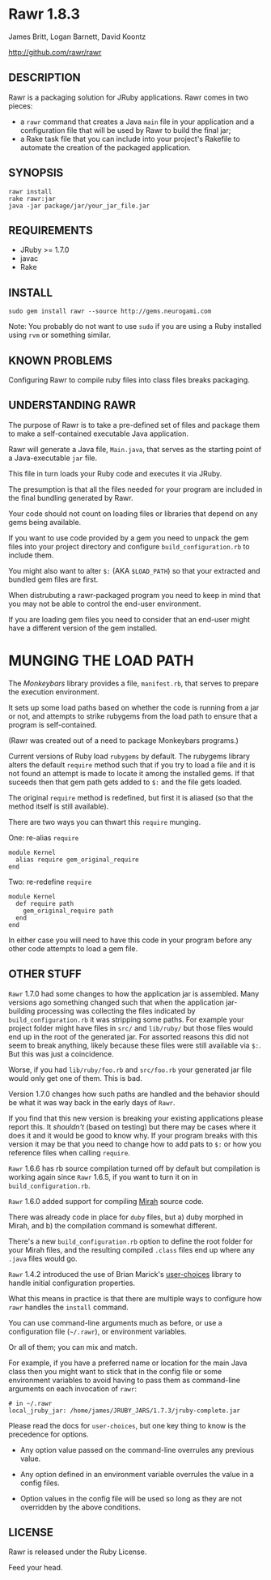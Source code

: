 Rawr 1.8.3
==========

James Britt, Logan Barnett, David Koontz

http://github.com/rawr/rawr


DESCRIPTION
-----------
  
Rawr is a packaging solution for JRuby applications. Rawr comes in two
pieces:

* a `rawr` command that creates a Java `main` file in your application
and a configuration file that will be used by Rawr to build the final jar;
* a Rake task file that you can include into your project's Rakefile to
automate the creation of the packaged application.

SYNOPSIS
--------

    rawr install
    rake rawr:jar
    java -jar package/jar/your_jar_file.jar

REQUIREMENTS
------------

* JRuby >= 1.7.0
* javac
* Rake

INSTALL
-------

    sudo gem install rawr --source http://gems.neurogami.com

Note: You probably do not want to use `sudo` if you are using a Ruby installed using `rvm` or something similar.


KNOWN PROBLEMS
--------------

Configuring Rawr to compile ruby files into class files breaks packaging.


UNDERSTANDING RAWR
------------------

The purpose of Rawr is to take a pre-defined set of files and package them to make a self-contained executable Java application.

Rawr will generate a Java file, `Main.java`, that serves as the starting point of a Java-executable `jar` file.

This file in turn loads your Ruby code and executes it via JRuby.

The presumption is that all the files needed for your program are included in the final bundling generated by Rawr.

Your code should not count on loading files or libraries that depend on any gems being available.

If you want to use code provided by a gem you need to unpack the gem files into your project directory and configure `build_configuration.rb` to include them.

You might also want to alter `$:` (AKA `$LOAD_PATH`) so that your extracted and bundled gem files are first.

When distrubuting a rawr-packaged program you need to keep in mind that you may not be able to control the end-user environment.

If you are loading gem files you need to consider that an end-user might have a different version of the gem installed.

MUNGING THE LOAD PATH
=====================

The _Monkeybars_ library provides a file, `manifest.rb`, that serves to prepare the execution environment.  

It sets up some load paths based on whether the code is running from a jar or not, and attempts to strike rubygems from the load path to ensure that a program is self-contained.

(Rawr was created out of a need to package Monkeybars programs.)

Current versions of Ruby load `rubygems` by default.  The rubygems library alters the default `require` method such that if you try to load a file and it is not found an attempt is made to locate it among the installed gems.  If that suceeds then that gem path gets added to `$:` and the file gets loaded.

The original `require` method is redefined, but first it is aliased (so that the method itself is still available).

There are two ways you can thwart this `require` munging.

One: re-alias `require` 

    module Kernel
      alias require gem_original_require 
    end

Two: re-redefine `require`

    module Kernel
      def require path
        gem_original_require path
      end
    end

In either case you will need to have this code in your program before any other code attempts to load a gem file.



OTHER STUFF
-----

`Rawr` 1.7.0 had some changes to how the application jar is assembled.  Many versions ago something changed such that when the application jar-building processing was collecting the files indicated by `build_configuration.rb` it was stripping some paths.  For example your project folder might have files in `src/` and `lib/ruby/` but those files would end up in the root of the generated jar.  For assorted reasons this did not seem to break anything, likely because these files were still available via `$:`. But this was just a coincidence.  

Worse, if you had `lib/ruby/foo.rb` and `src/foo.rb` your generated jar file would only get one of them.  This is bad.

Version 1.7.0 changes how such paths are handled and the behavior should be what it was way back in the early days of `Rawr`.

If you find that this new version is breaking your existing applications please report this.  It _shouldn't_ (based on testing) but there may be cases where it does it and it would be good to know why.  If your program breaks with this version it may be that you need to change how to add pats to `$:` or how you reference files when calling `require`.  


`Rawr` 1.6.6 has rb source compilation turned off by default but compilation is working again since `Rawr` 1.6.5, if you want to turn it on in `build_configuration.rb`.

`Rawr` 1.6.0 added support for compiling [Mirah](http://www.mirah.org/) source code.  

There was already code in place for `duby` files, but a) duby morphed in Mirah, and b) the compilation command is somewhat different.

There's a new `build_configuration.rb` option to define the root folder for your Mirah files, and the resulting compiled `.class` files end up where any `.java` files would go.

`Rawr` 1.4.2 introduced the use of Brian Marick's [user-choices](http://user-choices.rubyforge.org/)  library to handle initial configuration properties.

What this means in practice is that there are multiple ways to configure how `rawr` handles the `install` command.

You can use command-line arguments much as before, or use a configuration file (`~/.rawr`), or environment variables.  

Or all of them; you can mix and match.

For example, if you have a preferred name or location for the main Java class then you might want to stick that in the config
file or some environment variables to avoid having to pass them as command-line arguments on each invocation of `rawr`:

    # in ~/.rawr
    local_jruby_jar: /home/james/JRUBY_JARS/1.7.3/jruby-complete.jar
    

Please read the docs for `user-choices`, but one key thing to know is the precedence for options.

- Any option value passed on the command-line overrules any previous value.

- Any option defined in an environment variable overrules the value in a config files.

- Option values in the config file will be used so long as they are not overridden by the above conditions.



LICENSE
-------

Rawr is released under the Ruby License.


Feed your head.
